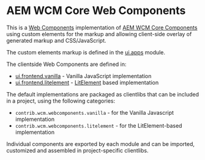 # AEM WCM Core Web Components

This is a [Web Components](https://www.webcomponents.org/) implementation of [AEM WCM Core Components](https://github.com/adobe/aem-core-wcm-components) using custom elements for the markup and allowing client-side overlay of generated markup and CSS/JavaScript.

The custom elements markup is defined in the [ui.apps](./ui.apps) module.

The clientside Web Components are defined in:
* [ui.frontend.vanilla](./ui.frontent.vanilla) - Vanilla JavaScript implementation
* [ui.frontend.litelement](./ui.frontend.litelement) - [LitElement](https://lit-element.polymer-project.org/) based implementation

The default implementations are packaged as clientlibs that can be included in a project, using the following categories:

* `contrib.wcm.webcomponents.vanilla` - for the Vanilla Javascript implementation
* `contrib.wcm.webcomponents.litelement` - for the LitElement-based implementation

Individual components are exported by each module and can be imported, customized and assembled in project-specific clientlibs.